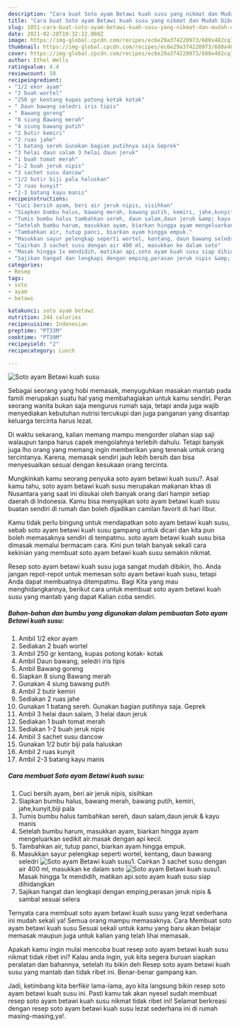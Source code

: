 ```yaml
---
description: "Cara buat Soto ayam Betawi kuah susu yang nikmat dan Mudah Dibuat"
title: "Cara buat Soto ayam Betawi kuah susu yang nikmat dan Mudah Dibuat"
slug: 1051-cara-buat-soto-ayam-betawi-kuah-susu-yang-nikmat-dan-mudah-dibuat
date: 2021-02-28T10:32:22.008Z
image: https://img-global.cpcdn.com/recipes/ec6e29a374220973/680x482cq70/soto-ayam-betawi-kuah-susu-foto-resep-utama.jpg
thumbnail: https://img-global.cpcdn.com/recipes/ec6e29a374220973/680x482cq70/soto-ayam-betawi-kuah-susu-foto-resep-utama.jpg
cover: https://img-global.cpcdn.com/recipes/ec6e29a374220973/680x482cq70/soto-ayam-betawi-kuah-susu-foto-resep-utama.jpg
author: Ethel Wells
ratingvalue: 4.4
reviewcount: 10
recipeingredient:
- "1/2 ekor ayam"
- "2 buah wortel"
- "250 gr kentang kupas potong kotak kotak"
- " Daun bawang seledri iris tipis"
- " Bawang goreng"
- "8 siung Bawang merah"
- "4 siung bawang putih"
- "2 butir kemiri"
- "2 ruas jahe"
- "1 batang sereh Gunakan bagian putihnya saja Geprek"
- "3 helai daun salam 3 helai daun jeruk"
- "1 buah tomat merah"
- "1-2 buah jeruk nipis"
- "3 sachet susu dancow"
- "1/2 butir biji pala haluskan"
- "2 ruas kunyit"
- "2-3 batang kayu manis"
recipeinstructions:
- "Cuci bersih ayam, beri air jeruk nipis, sisihkan"
- "Siapkan bumbu halus, bawang merah, bawang putih, kemiri, jahe,kunyit,biji pala"
- "Tumis bumbu halus tambahkan sereh, daun salam,daun jeruk &amp; kayu manis"
- "Setelah bumbu harum, masukkan ayam, biarkan hingga ayam mengeluarkan sedikit air.masak dengan api kecil."
- "Tambahkan air, tutup panci, biarkan ayam hingga empuk."
- "Masukkan sayur pelengkap seperti wortel, kentang, daun bawang seledri"
- "Cairkan 3 sachet susu dengan air 400 ml, masukkan ke dalam soto"
- "Masak hingga 1x mendidih, matikan api.soto ayam kuah susu siap dihidangkan"
- "Sajikan hangat dan lengkapi dengan emping,perasan jeruk nipis &amp; sambal sesuai selera"
categories:
- Resep
tags:
- soto
- ayam
- betawi

katakunci: soto ayam betawi 
nutrition: 244 calories
recipecuisine: Indonesian
preptime: "PT33M"
cooktime: "PT39M"
recipeyield: "2"
recipecategory: Lunch

---
```



![Soto ayam Betawi kuah susu](https://img-global.cpcdn.com/recipes/ec6e29a374220973/680x482cq70/soto-ayam-betawi-kuah-susu-foto-resep-utama.jpg)

Sebagai seorang yang hobi memasak, menyuguhkan masakan mantab pada famili merupakan suatu hal yang membahagiakan untuk kamu sendiri. Peran seorang  wanita bukan saja mengurus rumah saja, tetapi anda juga wajib menyediakan kebutuhan nutrisi tercukupi dan juga panganan yang disantap keluarga tercinta harus lezat.

Di waktu  sekarang, kalian memang mampu mengorder olahan siap saji walaupun tanpa harus capek mengolahnya terlebih dahulu. Tetapi banyak juga lho orang yang memang ingin memberikan yang terenak untuk orang tercintanya. Karena, memasak sendiri jauh lebih bersih dan bisa menyesuaikan sesuai dengan kesukaan orang tercinta. 



Mungkinkah kamu seorang penyuka soto ayam betawi kuah susu?. Asal kamu tahu, soto ayam betawi kuah susu merupakan makanan khas di Nusantara yang saat ini disukai oleh banyak orang dari hampir setiap daerah di Indonesia. Kamu bisa menyajikan soto ayam betawi kuah susu buatan sendiri di rumah dan boleh dijadikan camilan favorit di hari libur.

Kamu tidak perlu bingung untuk mendapatkan soto ayam betawi kuah susu, sebab soto ayam betawi kuah susu gampang untuk dicari dan kita pun boleh memasaknya sendiri di tempatmu. soto ayam betawi kuah susu bisa dimasak memalui bermacam cara. Kini pun telah banyak sekali cara kekinian yang membuat soto ayam betawi kuah susu semakin nikmat.

Resep soto ayam betawi kuah susu juga sangat mudah dibikin, lho. Anda jangan repot-repot untuk memesan soto ayam betawi kuah susu, tetapi Anda dapat membuatnya ditempatmu. Bagi Kita yang mau menghidangkannya, berikut cara untuk membuat soto ayam betawi kuah susu yang mantab yang dapat Kalian coba sendiri.

<!--inarticleads1-->

##### Bahan-bahan dan bumbu yang digunakan dalam pembuatan Soto ayam Betawi kuah susu:

1. Ambil 1/2 ekor ayam
1. Sediakan 2 buah wortel
1. Ambil 250 gr kentang, kupas potong kotak- kotak
1. Ambil  Daun bawang, seledri iris tipis
1. Ambil  Bawang goreng
1. Siapkan 8 siung Bawang merah
1. Gunakan 4 siung bawang putih
1. Ambil 2 butir kemiri
1. Sediakan 2 ruas jahe
1. Gunakan 1 batang sereh. Gunakan bagian putihnya saja. Geprek
1. Ambil 3 helai daun salam, 3 helai daun jeruk
1. Sediakan 1 buah tomat merah
1. Sediakan 1-2 buah jeruk nipis
1. Ambil 3 sachet susu dancow
1. Gunakan 1/2 butir biji pala haluskan
1. Ambil 2 ruas kunyit
1. Ambil 2-3 batang kayu manis




<!--inarticleads2-->

##### Cara membuat Soto ayam Betawi kuah susu:

1. Cuci bersih ayam, beri air jeruk nipis, sisihkan
1. Siapkan bumbu halus, bawang merah, bawang putih, kemiri, jahe,kunyit,biji pala
1. Tumis bumbu halus tambahkan sereh, daun salam,daun jeruk &amp; kayu manis
1. Setelah bumbu harum, masukkan ayam, biarkan hingga ayam mengeluarkan sedikit air.masak dengan api kecil.
1. Tambahkan air, tutup panci, biarkan ayam hingga empuk.
1. Masukkan sayur pelengkap seperti wortel, kentang, daun bawang seledri
<img src="//assets-global.cpcdn.com/assets/icons/button_play-2c75c40dde080a61004c1f40b05d8f140eaff45d7e9e6481dc71c63d2e7c4909.png" alt="Soto ayam Betawi kuah susu">1. Cairkan 3 sachet susu dengan air 400 ml, masukkan ke dalam soto
<img src="//assets-global.cpcdn.com/assets/icons/button_play-2c75c40dde080a61004c1f40b05d8f140eaff45d7e9e6481dc71c63d2e7c4909.png" alt="Soto ayam Betawi kuah susu">1. Masak hingga 1x mendidih, matikan api.soto ayam kuah susu siap dihidangkan
1. Sajikan hangat dan lengkapi dengan emping,perasan jeruk nipis &amp; sambal sesuai selera




Ternyata cara membuat soto ayam betawi kuah susu yang lezat sederhana ini mudah sekali ya! Semua orang mampu memasaknya. Cara Membuat soto ayam betawi kuah susu Sesuai sekali untuk kamu yang baru akan belajar memasak maupun juga untuk kalian yang telah lihai memasak.

Apakah kamu ingin mulai mencoba buat resep soto ayam betawi kuah susu nikmat tidak ribet ini? Kalau anda ingin, yuk kita segera buruan siapkan peralatan dan bahannya, setelah itu bikin deh Resep soto ayam betawi kuah susu yang mantab dan tidak ribet ini. Benar-benar gampang kan. 

Jadi, ketimbang kita berfikir lama-lama, ayo kita langsung bikin resep soto ayam betawi kuah susu ini. Pasti kamu tak akan nyesel sudah membuat resep soto ayam betawi kuah susu nikmat tidak ribet ini! Selamat berkreasi dengan resep soto ayam betawi kuah susu lezat sederhana ini di rumah masing-masing,ya!.

